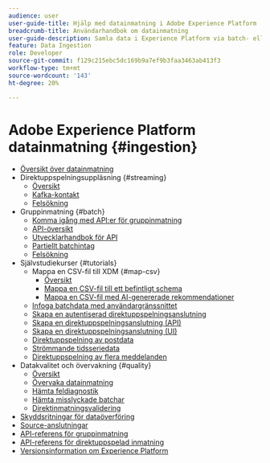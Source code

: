 ```yaml
---
audience: user
user-guide-title: Hjälp med datainmatning i Adobe Experience Platform
breadcrumb-title: Användarhandbok om datainmatning
user-guide-description: Samla data i Experience Platform via batch- eller strömningsinmatning.
feature: Data Ingestion
role: Developer
source-git-commit: f129c215ebc5dc169b9a7ef9b3faa3463ab413f3
workflow-type: tm+mt
source-wordcount: '143'
ht-degree: 20%

---
```



# Adobe Experience Platform datainmatning {#ingestion}

- [Översikt över datainmatning](home.md)
- Direktuppspelningsuppläsning {#streaming}
   - [Översikt](streaming-ingestion/overview.md)
   - [Kafka-kontakt](streaming-ingestion/kafka.md)
   - [Felsökning](streaming-ingestion/troubleshooting.md)
- Gruppinmatning {#batch}
   - [Komma igång med API:er för gruppinmatning](batch-ingestion/getting-started.md)
   - [API-översikt](batch-ingestion/overview.md)
   - [Utvecklarhandbok för API](batch-ingestion/api-overview.md)
   - [Partiellt batchintag](batch-ingestion/partial.md)
   - [Felsökning](batch-ingestion/troubleshooting.md)
- Självstudiekurser {#tutorials}
   - Mappa en CSV-fil till XDM {#map-csv}
      - [Översikt](./tutorials/map-csv/overview.md)
      - [Mappa en CSV-fil till ett befintligt schema](./tutorials/map-csv/existing-schema.md)
      - [Mappa en CSV-fil med AI-genererade rekommendationer](./tutorials/map-csv/recommendations.md)
   - [Infoga batchdata med användargränssnittet](tutorials/ingest-batch-data.md)
   - [Skapa en autentiserad direktuppspelningsanslutning](tutorials/create-authenticated-streaming-connection.md)
   - [Skapa en direktuppspelningsanslutning (API)](tutorials/create-streaming-connection.md)
   - [Skapa en direktuppspelningsanslutning (UI)](tutorials/create-streaming-connection-ui.md)
   - [Direktuppspelning av postdata](tutorials/streaming-record-data.md)
   - [Strömmande tidsseriedata](tutorials/streaming-time-series-data.md)
   - [Direktuppspelning av flera meddelanden](tutorials/streaming-multiple-messages.md)
- Datakvalitet och övervakning {#quality}
   - [Översikt](quality/overview.md)
   - [Övervaka datainmatning](quality/monitor-data-ingestion.md)
   - [Hämta feldiagnostik](quality/error-diagnostics.md)
   - [Hämta misslyckade batchar](quality/retrieve-failed-batches.md)
   - [Direktinmatningsvalidering](quality/streaming-validation.md)
- [Skyddsritningar för dataöverföring](guardrails.md)
- [Source-anslutningar](source-connectors.md)
- [API-referens för gruppinmatning](https://developer.adobe.com/experience-platform-apis/references/batch-ingestion/)
- [API-referens för direktuppspelad inmatning](https://developer.adobe.com/experience-platform-apis/references/streaming-ingestion/)
- [Versionsinformation om Experience Platform](https://experienceleague.adobe.com/sv/docs/experience-platform/release-notes/latest)
